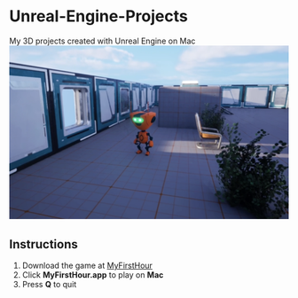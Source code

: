 # Unreal-Engine-Projects
My 3D projects created with Unreal Engine on Mac
[![Video](https://github.com/hongbo-wei/Unreal-Engine-Projects/blob/main/preview-p1.png?raw=true)](https://github.com/hongbo-wei/Unreal-Engine-Projects/raw/main/MyFirstProejct.mov)


## Instructions
1. Download the game at [MyFirstHour](https://drive.google.com/drive/folders/127ua_Wnuj7PYI1uMaBUr4jgzGbc0WDwx?usp=sharing)
2. Click **MyFirstHour.app** to play on **Mac**
3. Press **Q** to quit
